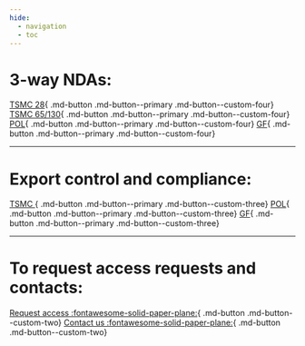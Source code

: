 ```yaml
---
hide:
  - navigation
  - toc
---
```


# 3-way NDAs:

[TSMC 28](#){ .md-button .md-button--primary .md-button--custom-four}
[TSMC 65/130](#){ .md-button .md-button--primary .md-button--custom-four}
[POL](#){ .md-button .md-button--primary .md-button--custom-four}
[GF](#){ .md-button .md-button--primary .md-button--custom-four}

---

# Export control and compliance:

[TSMC ](#){ .md-button .md-button--primary .md-button--custom-three}
[POL](#){ .md-button .md-button--primary .md-button--custom-three}
[GF](#){ .md-button .md-button--primary .md-button--custom-three}

---

# To request access requests and contacts:

[Request access :fontawesome-solid-paper-plane:](#){ .md-button .md-button--custom-two}
[Contact us :fontawesome-solid-paper-plane:](#){ .md-button .md-button--custom-two}
